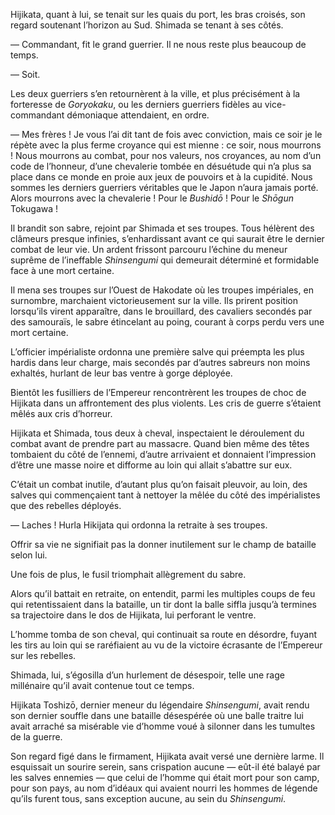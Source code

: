 Hijikata, quant à lui, se tenait sur les quais du port, les bras croisés, son
regard soutenant l’horizon au Sud. Shimada se tenant à ses côtés.

— Commandant, fit le grand guerrier. Il ne nous reste plus beaucoup de temps.

— Soit.

Les deux guerriers s’en retournèrent à la ville, et plus précisément à la
forteresse de *Goryokaku*, ou les derniers guerriers fidèles au vice-commandant
démoniaque attendaient, en ordre.

— Mes frères ! Je vous l’ai dit tant de fois avec conviction, mais ce soir je
le répète avec la plus ferme croyance qui est mienne : ce soir, nous mourrons !
Nous mourrons au combat, pour nos valeurs, nos croyances, au nom d’un code de
l’honneur, d’une chevalerie tombée en désuétude qui n’a plus sa place dans ce
monde en proie aux jeux de pouvoirs et à la cupidité. Nous sommes les derniers
guerriers véritables que le Japon n’aura jamais porté. Alors mourrons avec la
chevalerie ! Pour le *Bushidō* ! Pour le *Shōgun* Tokugawa !

Il brandit son sabre, rejoint par Shimada et ses troupes. Tous hélèrent des
clâmeurs presque infinies, s’enhardissant avant ce qui saurait être le dernier
combat de leur vie. Un ardent frissont parcouru l’échine du meneur suprême de
l’ineffable *Shinsengumi* qui demeurait déterminé et formidable face à une
mort certaine.

Il mena ses troupes sur l’Ouest de Hakodate où les troupes impériales, en
surnombre, marchaient victorieusement sur la ville. Ils prirent position
lorsqu’ils virent apparaître, dans le brouillard, des cavaliers secondés par
des samouraïs, le sabre étincelant au poing, courant à corps perdu vers une
mort certaine.

L’officier impérialiste ordonna une première salve qui préempta les plus hardis
dans leur charge, mais secondés par d’autres sabreurs non moins exhaltés,
hurlant de leur bas ventre à gorge déployée.

Bientôt les fusilliers de l’Empereur rencontrèrent les troupes de choc de
Hijikata dans un affrontement des plus violents. Les cris de guerre s’étaient
mêlés aux cris d’horreur.

Hijikata et Shimada, tous deux à cheval, inspectaient le déroulement du combat
avant de prendre part au massacre. Quand bien même des têtes tombaient du
côté de l’ennemi, d’autre arrivaient et donnaient l’impression d’être une masse
noire et difforme au loin qui allait s’abattre sur eux.

C’était un combat inutile, d’autant plus qu’on faisait pleuvoir, au loin, des
salves qui commençaient tant à nettoyer la mêlée du côté des impérialistes que
des rebelles déployés.

— Laches ! Hurla Hikijata qui ordonna la retraite à ses troupes.

Offrir sa vie ne signifiait pas la donner inutilement sur le champ de bataille
selon lui.

Une fois de plus, le fusil triomphait allègrement du sabre.

Alors qu’il battait en retraite, on entendit, parmi les multiples coups de feu
qui retentissaient dans la bataille, un tir dont la balle siffla jusqu’à
termines sa trajectoire dans le dos de Hijikata, lui perforant le ventre.

L’homme tomba de son cheval, qui continuait sa route en désordre, fuyant les
tirs au loin qui se raréfiaient au vu de la victoire écrasante de l’Empereur
sur les rebelles.

Shimada, lui, s’égosilla d’un hurlement de désespoir, telle une rage millénaire
qu’il avait contenue tout ce temps.

Hijikata Toshizō, dernier meneur du légendaire *Shinsengumi*, avait rendu
son dernier souffle dans une bataille désespérée où une balle traitre lui avait
arraché sa misérable vie d’homme voué à silonner dans les tumultes de la
guerre.

Son regard figé dans le firmament, Hijikata avait versé une dernière larme. Il
esquissait un sourire serein, sans crispation aucune — eût-il été balayé par 
les salves ennemies — que celui de l’homme qui était mort pour son camp, pour
son pays, au nom d’idéaux qui avaient nourri les hommes de légende qu’ils
furent tous, sans exception aucune, au sein du *Shinsengumi*.
